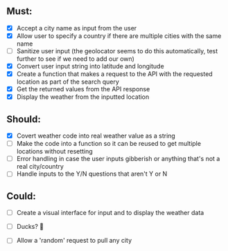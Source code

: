## Must:
- [x] Accept a city name as input from the user
- [x] Allow user to specify a country if there are multiple cities with the same name
- [ ] Sanitize user input (the geolocator seems to do this automatically, test further to see if we need to add our own)
- [x] Convert user input string into latitude and longitude
- [x] Create a function that makes a request to the API with the requested location as part of the search query
- [x] Get the returned values from the API response
- [x] Display the weather from the inputted location

## Should:
- [x] Covert weather code into real weather value as a string
- [ ] Make the code into a function so it can be reused to get multiple locations without resetting
- [ ] Error handling in case the user inputs gibberish or anything that's not a real city/country
- [ ] Handle inputs to the Y/N questions that aren't Y or N

## Could:
- [ ] Create a visual interface for input and to display the weather data
- [ ] Ducks? 🦆
- [ ] Allow a 'random' request to pull any city





